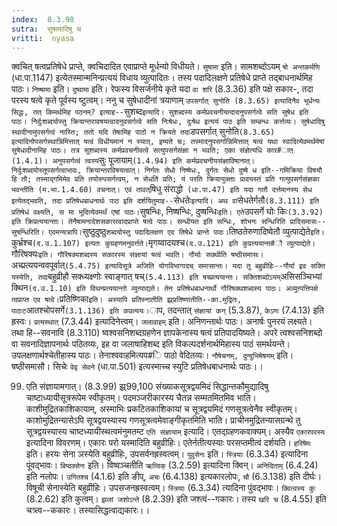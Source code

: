 ```yaml
---
index:  8.3.98
sutra:  सुषामादिषु च
vritti:  nyasa
---
```


क्वचित् षत्वप्रतिषेधे प्राप्ते, क्वचिदादित एवाप्राप्ते मूर्धन्यो विधीयते। `सुषामा` इति। सामशब्दोऽयम् `षो अन्तकर्मणि` (धा.पा.1147) इत्येतस्मान्मनिन्प्रत्ययं विधाय व्युत्पादितः। तस्य पदादिलक्षणे प्रतिषेधे प्राप्ते तद्बाधनार्थमिह पाठः। `निष्षामा` इति। `दुष्वामा` इति। रेफस्य विसर्जनीये कृते यदा `वा शरि` (8.3.36) इति पक्षे सकार-, तदा परस्य षत्वे कृते पूर्वस्य ष्टुत्वम्। ननु च सुषेधादीनां त्रयाणाम् `उपसर्गात् सुनोति (8.3.65) इत्यादिनैव भूर्धन्यः सिद्धः, तत् किमर्थमिह पठनम्? इत्याह--`सुशब्द` इत्यादि। सुशब्दस्य कर्मप्रवचनीयत्दादनुपसर्गत्वे सति सुषेध इति पाठः। निर्दुःशब्दयोस्तु क्रियान्तरावषयत्वादनुवसर्गत्वे सति निःषेधः, दुःषेध इत्ययं पाठ इति सम्बन्धः कर्त्तव्यः। सुषेधादिषु स्थादीनामुपसर्गत्वं नास्ति; ततो यदि तेषामिह पाठो न क्रियते तदा `डपसर्गात् सुनोति` (8.3.65) इत्यादिनोपसर्गस्थान्निमित्तात् षत्वं विधीयमानं न स्यात्, इष्यते च; तस्मादनुपसर्गान्निमित्तात् षत्वं यथा स्वादित्येवमर्थमेषां सुषेधादीनामिह पाठः। तत्र सुशब्दस्य कर्मप्रवचनीवत्वे सत्युपसर्गसंज्ञा न भवति; एका संज्ञेत्यधि कार#ात् (1.4.1)। अनुपसर्गत्वं त्वस्य `सुः पूजायाम्` (1.4.94) इति कर्मप्रवचनीयसंज्ञाविषानात्। निर्दुःशब्दयोस्तूपसर्गत्वाभावः, क्रियान्तरविषयत्वात्। निर्गतः सेधो निष्षेधः, दुर्गतः सेधो दुष्षे ध इति--गमिक्रिया विषयौ हि तौ; तस्माद्गमिमेव प्रति तयोरुपसर्गत्वम्, न सेधतिं प्रति; यं परति क्रियायुक्ताः प्रादयस्तं प्रति गत्युपसर्गसंज्ञका भवन्तीति (म.भा.1.4.60) वचनात्। एवं तावत् `षिधु संराद्धो` (धा.पा.47) इति यदा गतौ दर्त्तमानस्य सेध इत्येतद्भवति, तदा प्रतिषेधबाधनार्थः पाठ इति दर्शयितुमाह--`सेधतेः` इत्यादि। अथ वा `सेधतेर्गतौ` (8.3.111) इति प्रतिषेधं वक्ष्यति, स मा भूदित्येवमर्थं एषां पाठः। `सुषन्धिः, निष्षन्धिः, दुष्षन्धिः` इति। एते `उपसर्गे घोः किः` (3.3.92) इति क्रिप्रत्ययान्ताः। तेनैषामनादेशसकारत्वादप्राप्ते षत्वे पाठः। सन्धीयत इति सन्धिः, शोभनः सन्धिरिति प्रादिसमासः--सुषन्धिरिति। एवमन्यत्रापि। `सुष्ठुदुष्ठु` शब्दयोस्तु पदादिलक्षण एव तिषेधे प्रान्ते पाठः। `तिष्ठतेरुणादिष्वेतौ व्युत्पाद्येते` इति। `कुर्भ्रश्च` (द.उ.1.107) इत्यतः कुग्रहणमनुवर्त्तते। `मृगय्वादयश्च` (द.उ.121) इति कुप्रत्ययान्त#ौ व्युत्पाद्येते।
`गौरिषक्यः` इति। गौरिषक्यशब्दस्य सकारस्य संज्ञायां षत्वं भवति। गौर्याः सक्थीति षष्ठीसमासः। `अच्प्रत्ययन्ववपूर्वात्` (5.4.75) इत्यादिसूत्रे अजिति योगविभागादच् समासान्तः। यदा तु बहुव्रीहिः--गौर्या इव सक्ति यस्येति, तदा `बहुव्रीहौ सक्ध्यक्ष्णोः स्वाङ्गात् षच्` (5.4.113) इति षच्प्रत्ययान्तः। सक्तिशब्दोऽयम् `असिसञ्चिभ्यां क्थिन` (द.उ.1.10) इति विथन्प्रत्ययान्तो व्युत्पाद्यते। तेन प्रतिषेधबाधनार्थो गौरिषक्थशब्दस्य पाठः। अव्युत्पत्तिपक्षे त्वप्राप्त एव षत्वे। `प्रतिष्णिका` इति। अस्यापि प्रतिस्नातीति झ्र्प्रतिष्णातीति--का.मुद्रितः, पाठःट `आतश्चोपसर्गे` (3.1.136) इति कप्रत्ययः। `ाप, तदन्तात् `संज्ञायां कन्` (5.3.87), `केऽणः` (7.4.13) इति ह्रस्वः। `प्रत्यस्थात्` (7.3.44) इत्यादिनेत्त्वम्। `जलावाहम्` इति। अनिणन्तार्थः पाठः। अनार्षः पुनरयं लक्ष्यते। तथा हि--सवनावि (8.3.110) ष्वश्वसनिशब्दग्रहणेन ज्ञापकेनास्य षत्वं प्रतिपादयिष्यते। अपरे त्वश्वसनिशब्दो वा सवनादिज्ञापनार्थः पठितव्यः, इह वा जलाषाहिशब्द इति विकल्पदर्शनार्थमिहास्य पाठं समर्थयन्ते। उपलक्षणार्थश्चेतीहास्य पाठः। तेनाश्ववाहमित्यप#ि पाठो वेदितव्यः। `नौषेचनम्, दुन्दुभिषेषणम्` इति। षष्ठीसमासौ। सिचेः `वेवृ सेवने` (धा.पा.501) इत्यस्माच्च स्युटि प्रतिषेधबाधनार्थः पाठः।।

99. एति संज्ञायामगात्। (8.3.99) झ्र्99,100 संख्याकसूत्रद्वयमिदं सिद्धान्तकौमुद्यादिषु चाष्टाध्यायीसूत्ररूपेम स्वीकृतम्। पदमञ्जरीकारस्य चैतन्न सम्मतमितमिव भाति। काशीमुद्रितकाशिकायाम्, अस्माभिः प्रकटितकाशिकायां च सूत्रद्वयमिदं गणसूत्रत्वेनैव स्वीकृतम्। काशोमुद्रितन्यासेऽपि सूत्रद्वयस्यास्य गणसूत्रत्वमेवाङ्गीकृतमिति भाति। प्राचीनमुद्रितन्यासग्रन्थे तु सूत्रद्वयस्यास्य चाष्टध्यायीस्थत्वमंनुमतम्ट
`एति संज्ञायाम्` इत्यादि। एतद्ग्रहणकवाक्यम्। अस्यैव `एकारपरस्य` इत्यादिना विवरणम्। एकारः परो यस्मादिति बहुव्रीहिः। एतेर्नतीत्यस्याः परसप्तमीत्वं दर्शयति। `हरिषेमः` इति। हरयः सेना ञस्येति बहुव्रीहिः, उपसर्वनह्रस्वत्वम्। `पुवुसेनः` इति। `स्त्रियाः` (6.3.34) इत्यादिना पूंवद्भावः। `बिष्दक्सेनः` इति। विष्वञ्चतीति `ऋत्विक्` (3.2.59) इत्यादिना क्विन्। `अनिदिताम्` (6.4.24) इति नलोपः। `उगितश्च` (4.1.6) इति ङीप्, `अचः` (6.4.138) इत्यकारलोपः, `चौ` (6.3.138) इति दीर्घः। विषूची सेनास्येति बहुव्रीहिः। उपसजनह्रस्वत्वम्। `स्त्रियाः` (6.3.34) त्यादिना पुंवद्भावः। `क्वित्वस्य कुः` (8.2.62) इति कुत्वम्। `झलां जशोऽन्ते` (8.2.39) इति जश्त्वं--गकारः। तस्य `खरि च` (8.4.55) इति चत्र्त्व--ककारः। तस्यासिद्धत्वाद्यकारः।।

